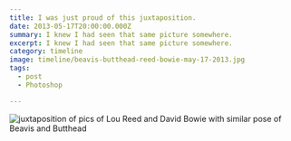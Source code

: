```yaml
---
title: I was just proud of this juxtaposition.
date: 2013-05-17T20:00:00.000Z
summary: I knew I had seen that same picture somewhere.
excerpt: I knew I had seen that same picture somewhere.
category: timeline
image: timeline/beavis-butthead-reed-bowie-may-17-2013.jpg
tags:
  - post 
  - Photoshop

---
```


![juxtaposition of pics of Lou Reed and David Bowie with similar pose of Beavis and Butthead](/static/img/timeline/beavis-butthead-reed-bowie-may-17-2013.jpg "juxtaposition of pics of Lou Reed and David Bowie with similar pose of Beavis and Butthead")
